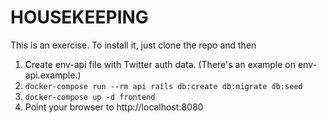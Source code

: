 # HOUSEKEEPING

This is an exercise. To install it, just clone the repo and then

1. Create env-api file with Twitter auth data. (There's an example on env-api.example.)
2. `docker-compose run --rm api rails db:create db:migrate db:seed`
3. `docker-compose up -d frontend`
4. Point your browser to http://localhost:8080
